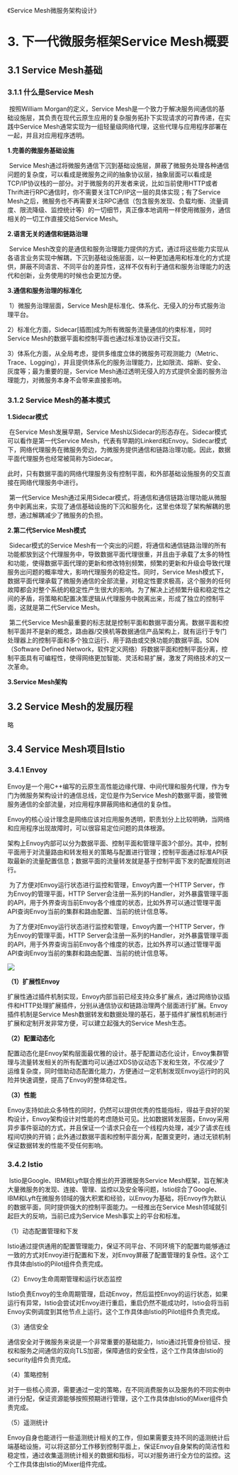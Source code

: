 《Service Mesh微服务架构设计》

# 3. 下一代微服务框架Service Mesh概要

## 3.1 Service Mesh基础

### 3.1.1 什么是Service Mesh

​	按照William Morgan的定义，Service Mesh是一个致力于解决服务间通信的基础设施层，其负责在现代云原生应用的复杂服务拓扑下实现请求的可靠传递，在实践中Service Mesh通常实现为一组轻量级网络代理，这些代理与应用程序部署在一起，并且对应用程序透明。

**1.完善的微服务基础设施**

​	Service Mesh通过将微服务通信下沉到基础设施层，屏蔽了微服务处理各种通信问题的复杂度，可以看成是微服务之间的抽象协议层，抽象层面可以看成是TCP/IP协议栈的一部分。对于微服务的开发者来说，比如当前使用HTTP或者Thrift进行RPC通信时，你不需要关注TCP/IP这一层的具体实现；有了Service Mesh之后，微服务也不再需要关注RPC通信（包含服务发现、负载均衡、流量调度、限流降级、监控统计等）的一切细节，真正像本地调用一样使用微服务，通信相关的一切工作直接交给Service Mesh。

**2.语言无关的通信和链路治理**

​	Service Mesh改变的是通信和服务治理能力提供的方式，通过将这些能力实现从各语言业务实现中解耦，下沉到基础设施层面，以一种更加通用和标准化的方式提供，屏蔽不同语言、不同平台的差异性，这样不仅有利于通信和服务治理能力的迭代和创新，业务使用的时候也会更加方便。

**3.通信和服务治理的标准化**

​	1）微服务治理层面，Service Mesh是标准化、体系化、无侵入的分布式服务治理平台。

​	2）标准化方面，Sidecar[插图]成为所有微服务流量通信的约束标准，同时Service Mesh的数据平面和控制平面也通过标准协议进行交互。

​	3）体系化方面，从全局考虑，提供多维度立体的微服务可观测能力（Metric、Trace、Logging），并且提供体系化的服务治理能力，比如限流、熔断、安全、灰度等；最为重要的是，Service Mesh通过透明无侵入的方式提供全面的服务治理能力，对微服务本身不会带来直接影响。

### 3.1.2 Service Mesh的基本模式

**1.Sidecar模式**

​	在Service Mesh发展早期，Service Mesh以Sidecar的形态存在。Sidecar模式可以看作是第一代Service Mesh，代表有早期的Linkerd和Envoy。Sidecar模式下，网络代理服务在微服务旁边，为微服务提供通信和链路治理功能。因此，数据平面代理服务也经常被简称为Sidecar。

​	此时，只有数据平面的网络代理服务没有控制平面，和外部基础设施服务的交互直接在网络代理服务中进行。

​	第一代Service Mesh通过采用Sidecar模式，将通信和通信链路治理功能从微服务中剥离出来，实现了通信基础设施的下沉和服务化，这里也体现了架构解耦的思想，通过解耦减少了微服务的负担。

**2.第二代Service Mesh模式**

​	Sidecar模式的Service Mesh有一个突出的问题，将通信和通信链路治理的所有功能都放到这个代理服务中，导致数据平面代理很重，并且由于承载了太多的特性和功能，使得数据平面代理的更新和修改特别频繁，频繁的更新和升级会导致代理服务出问题的概率增大，影响代理服务的稳定性。同时，Service Mesh模式下，数据平面代理承载了微服务通信的全部流量，对稳定性要求极高，这个服务的任何故障都会对整个系统的稳定性产生很大的影响。为了解决上述频繁升级和稳定性之间的矛盾，将策略和配置决策逻辑从代理服务中脱离出来，形成了独立的控制平面，这就是第二代Service Mesh。

​	第二代Service Mesh最重要的标志就是控制平面和数据平面分离。数据平面和控制平面并不是新的概念，路由器/交换机等数据通信产品架构上，就有运行于专门处理器上的控制平面和多个独立运行、用于路由或交换功能的数据平面。SDN（Software Defined Network，软件定义网络）将数据平面和控制平面分离，控制平面具有可编程性，使得网络更加智能、灵活和易扩展，激发了网络技术的又一次革命。

**3.Service Mesh架构**

## 3.2 Service Mesh的发展历程

略

## 3.4 Service Mesh项目Istio

### 3.4.1 Envoy

​	Envoy是一个用C++编写的云原生高性能边缘代理、中间代理和服务代理，作为专门为微服务架构设计的通信总线，定位是作为Service Mesh的数据平面，接管微服务通信的全部流量，对应用程序屏蔽网络和通信的复杂性。

​	Envoy的核心设计理念是网络应该对应用服务透明，职责划分上比较明确，当网络和应用程序出现故障时，可以很容易定位问题的具体根源。

​	架构上Envoy内部可以分为数据平面、控制平面和管理平面3个部分。其中，控制平面用于对流量路由和转发相关的策略与配置进行管理；控制平面通过标准API获取最新的流量配置信息；数据平面的流量转发就是基于控制平面下发的配置规则进行。

​	为了方便对Envoy运行状态进行监控和管理，Envoy内置一个HTTP Server，作为Envoy的管理平面，HTTP Server会注册一系列的Handler，对外暴露管理平面的API，用于外界查询当前Envoy各个维度的状态，比如外界可以通过管理平面API查询Envoy当前的集群和路由配置、当前的统计信息等。

​	为了方便对Envoy运行状态进行监控和管理，Envoy内置一个HTTP Server，作为Envoy的管理平面，HTTP Server会注册一系列的Handler，对外暴露管理平面的API，用于外界查询当前Envoy各个维度的状态，比如外界可以通过管理平面API查询Envoy当前的集群和路由配置、当前的统计信息等。

![](https://pic.imgdb.cn/item/62e50b59f54cd3f937fd33db.jpg)

**（1）扩展性Envoy**

​	扩展性通过插件机制实现，Envoy内部当前已经支持众多扩展点，通过网络协议插件和HTTP处理扩展插件，分别从通信协议和链路治理两个层面进行扩展。Envoy插件机制是Service Mesh数据转发和数据处理的基石，基于插件扩展性机制进行扩展和定制开发非常方便，可以建立起强大的Service Mesh生态。

**（2）配置动态化**

​	配置动态化是Envoy架构层面最优雅的设计。基于配置动态化设计，Envoy集群管理与流量转发相关的所有配置均可以通过XDS协议动态下发和生效，不仅减少了运维复杂度，同时借助动态配置化能力，方便通过一定机制发现Envoy运行时的风险并快速调整，提高了Envoy的整体稳定性。

**（3）性能**

​	Envoy支持如此众多特性的同时，仍然可以提供优秀的性能指标，得益于良好的架构设计，Envoy架构设计对性能的考虑随处可见。比如数据转发层面，Envoy采用异步事件驱动的方式，并且保证一个请求只会在一个线程内处理，减少了请求在线程间切换的开销；此外通过数据平面和控制平面分离，配置变更时，通过无锁机制保证数据转发的性能不受任何影响。

### 3.4.2 Istio

​	Istio是Google、IBM和Lyft联合推出的开源微服务Service Mesh框架，旨在解决大量微服务的发现、连接、管理、监控以及安全等问题，Istio综合了Google、IBM和Lyft在微服务领域的强大积累和经验，以Envoy为基础，将Envoy作为默认的数据平面，同时提供强大的控制平面能力。一经推出在Service Mesh领域就引起巨大的反响，当前已成为Service Mesh事实上的平台和标准。

（1）动态配置管理和下发

​	Istio通过提供通用的配置管理能力，保证不同平台、不同环境下的配置均能够通过一致的方式对Envoy进行配置和下发，对Envoy屏蔽了配置管理的复杂性。这个工作具体由Istio的Pilot组件负责完成。

（2）Envoy生命周期管理和运行状态监控

​	Istio负责Envoy的生命周期管理，启动Envoy，然后监控Envoy的运行状态，如果运行有异常，Istio会尝试对Envoy进行重启，重启仍然不能成功时，Istio会将当前Envoy实例调度到其他节点上运行。这个工作具体由Istio的Pilot组件负责完成。

（3）通信安全

​	通信安全对于微服务来说是一个非常重要的基础能力，Istio通过托管身份验证、授权和服务之间通信的双向TLS加密，保障通信的安全性，这个工作具体由Istio的security组件负责完成。

（4）策略控制

​	对于一些核心资源，需要通过一定的策略，在不同消费服务以及服务的不同实例中进行分配，保证资源能够按照预期进行管理，这个工作具体由Istio的Mixer组件负责完成。

（5）遥测统计

​	Envoy自身也能进行一些遥测统计相关的工作，但如果需要支持不同的遥测统计后端基础设施，可以将这部分工作移到控制平面上，保证Envoy自身架构的简洁性和稳定性，通过收集遥测统计相关的数据和指标，可以对服务进行全方位的监控。这个工作具体由Istio的Mixer组件完成。